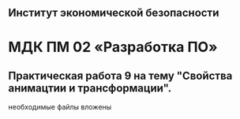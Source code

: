 ## Институт экономической безопасности

# МДК ПМ 02 «Разработка ПО»

## Практическая работа 9 на тему "Свойства анимацтии и трансформации".

необходимые файлы вложены
